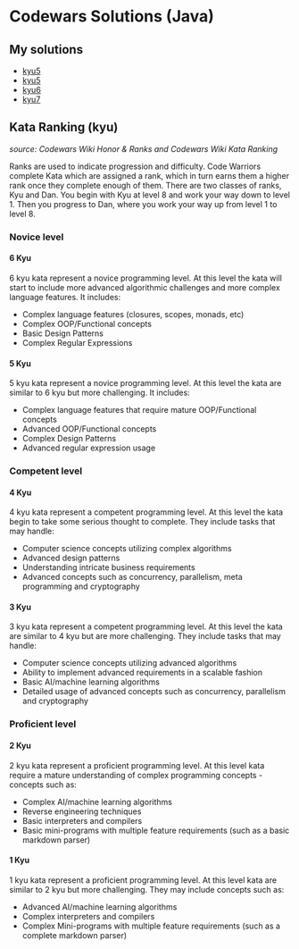 # Codewars Solutions (Java)

## My solutions
* [kyu5](https://github.com/cam1x/codewars-java/tree/master/src/com/company/kyu4)
* [kyu5](https://github.com/cam1x/codewars-java/tree/master/src/com/company/kyu5)
* [kyu6](https://github.com/cam1x/codewars-java/tree/master/src/com/company/kyu6)
* [kyu7](https://github.com/cam1x/codewars-java/tree/master/src/com/company/kyu7)

## Kata Ranking (kyu)
*source: Codewars Wiki Honor & Ranks and Codewars Wiki Kata Ranking*

Ranks are used to indicate progression and difficulty. Code Warriors complete Kata which are assigned a rank, which in turn earns them a higher rank once they complete enough of them. There are two classes of ranks, Kyu and Dan. You begin with Kyu at level 8 and work your way down to level 1. Then you progress to Dan, where you work your way up from level 1 to level 8.

### Novice level
#### 6 Kyu
6 kyu kata represent a novice programming level. At this level the kata will start to include more advanced algorithmic challenges and more complex language features. It includes:
* Complex language features (closures, scopes, monads, etc)
* Complex OOP/Functional concepts
* Basic Design Patterns
* Complex Regular Expressions

#### 5 Kyu
5 kyu kata represent a novice programming level. At this level the kata are similar to 6 kyu but more challenging. It includes:
* Complex language features that require mature OOP/Functional concepts
* Advanced OOP/Functional concepts
* Complex Design Patterns
* Advanced regular expression usage

### Competent level
#### 4 Kyu
4 kyu kata represent a competent programming level. At this level the kata begin to take some serious thought to complete. They include tasks that may handle:
* Computer science concepts utilizing complex algorithms
* Advanced design patterns
* Understanding intricate business requirements
* Advanced concepts such as concurrency, parallelism, meta programming and cryptography

#### 3 Kyu
3 kyu kata represent a competent programming level. At this level the kata are similar to 4 kyu but are more challenging. They include tasks that may handle:
* Computer science concepts utilizing advanced algorithms
* Ability to implement advanced requirements in a scalable fashion
* Basic AI/machine learning algorithms
* Detailed usage of advanced concepts such as concurrency, parallelism and cryptography

### Proficient level
#### 2 Kyu
2 kyu kata represent a proficient programming level. At this level kata require a mature understanding of complex programming concepts - concepts such as:
* Complex AI/machine learning algorithms
* Reverse engineering techniques
* Basic interpreters and compilers
* Basic mini-programs with multiple feature requirements (such as a basic markdown parser)

#### 1 Kyu
1 kyu kata represent a proficient programming level. At this level kata are similar to 2 kyu but more challenging. They may include concepts such as:
* Advanced AI/machine learning algorithms
* Complex interpreters and compilers
* Complex Mini-programs with multiple feature requirements (such as a complete markdown parser)
